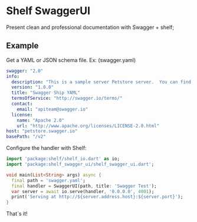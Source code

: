 # Shelf SwaggerUI
Present clean and professional documentation with Swagger + shelf;

## Example

Get a YAML or JSON schema file. Ex: (swagger.yaml)
```yaml
swagger: "2.0"
info:
  description: "This is a sample server Petstore server.  You can find out more about     Swagger at [http://swagger.io](http://swagger.io) or on [irc.freenode.net, #swagger](http://swagger.io/irc/).      For this sample, you can use the api key `special-key` to test the authorization     filters."
  version: "1.0.0"
  title: "Swagger Ship YAML"
  termsOfService: "http://swagger.io/terms/"
  contact:
    email: "apiteam@swagger.io"
  license:
    name: "Apache 2.0"
    url: "http://www.apache.org/licenses/LICENSE-2.0.html"
host: "petstore.swagger.io"
basePath: "/v2"
```

Configure the handler with Shelf:


```dart
import 'package:shelf/shelf_io.dart' as io;
import 'package:shelf_swagger_ui/shelf_swagger_ui.dart';

void main(List<String> args) async {
  final path = 'swagger.yaml';
  final handler = SwaggerUI(path, title: 'Swagger Test');
  var server = await io.serve(handler, '0.0.0.0', 4001);
  print('Serving at http://${server.address.host}:${server.port}');
}
```

That`s it!